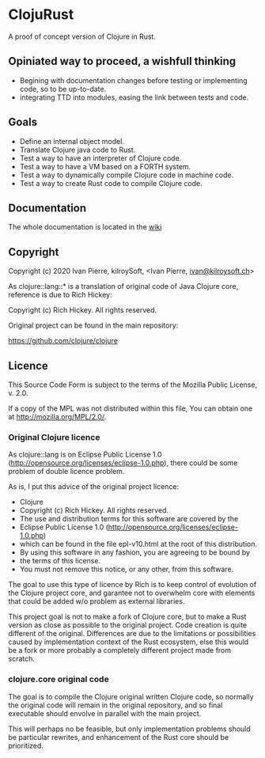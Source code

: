 # ClojuRust
A proof of concept version of Clojure in Rust.



##  Opiniated way to proceed, a wishfull thinking
* Begining with documentation changes before testing 
or implementing code, so to be up-to-date.
* integrating TTD into modules, easing the link between tests and 
code.

## Goals
* Define an internal object model.
* Translate Clojure java code to Rust.
* Test a way to have an interpreter of Clojure code.
* Test a way to have a VM based on a FORTH system.
* Test a way to dynamically compile Clojure code in machine code.
* Test a way to create Rust code to compile Clojure code.

## Documentation
The whole documentation is located in the [wiki](https://github.com/ivanpierre/clojurust/wiki)

## Copyright
Copyright (c) 2020 Ivan Pierre, kilroySoft, <Ivan Pierre, ivan@kilroysoft.ch>

As clojure::lang::* is a translation of original code of Java Clojure
core, reference is due to Rich Hickey:

Copyright (c) Rich Hickey. All rights reserved.

Original project can be found in the main repository:

https://github.com/clojure/clojure

## Licence
This Source Code Form is subject to the terms of the 
Mozilla Public License, v. 2.0. 

If a copy of the MPL was not distributed within this
file, You can obtain one at http://mozilla.org/MPL/2.0/.

### Original Clojure licence
As clojure::lang is on Eclipse Public License 1.0 (http://opensource.org/licenses/eclipse-1.0.php), there could be some problem of double
licence problem.

As is, I put this advice of the original project licence:
*   Clojure
*   Copyright (c) Rich Hickey. All rights reserved.
*   The use and distribution terms for this software are covered by the
*   Eclipse Public License 1.0 (http://opensource.org/licenses/eclipse-1.0.php)
*   which can be found in the file epl-v10.html at the root of this distribution.
*   By using this software in any fashion, you are agreeing to be bound by
* 	 the terms of this license.
*   You must not remove this notice, or any other, from this software.

The goal to use this type of licence by Rich is to keep control of evolution of the Clojure project core, and garantee not to overwhelm core with elements that could be added w/o problem as external libraries.

This project goal is not to make a fork of Clojure core, but to make 
a Rust version as close as possible to the original project. Code creation is quite different of the original. Differences are due to the limitations or possibilities caused by implementation context of the Rust ecosystem, else this would be a fork or more probably a completely different project made from scratch.

### clojure.core original code
The goal is to compile the Clojure original written Clojure code, so normally the original code will remain in the original repository, and so final executable should envolve in parallel with the main project.

This will perhaps no be feasible, but only implementation problems should be particular rewrites, and enhancement of the Rust core
should be prioritized.